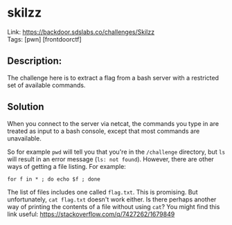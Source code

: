 skilzz
======

Link: https://backdoor.sdslabs.co/challenges/Skilzz \
Tags: [pwn] [frontdoorctf]

Description:
------------

The challenge here is to extract a flag from a bash server with a restricted set of available commands.

Solution
--------

When you connect to the server via netcat, the commands you type in are treated as input to a bash console, except that most commands are unavailable.

So for example `pwd` will tell you that you're in the `/challenge` directory, but `ls` will result in an error message (`ls: not found`). However, there are other ways of getting a file listing. For example:

```
for f in * ; do echo $f ; done
```

The list of files includes one called `flag.txt`. This is promising. But unfortunately, `cat flag.txt` doesn't work either. Is there perhaps another way of printing the contents of a file without using `cat`? You might find this link useful: https://stackoverflow.com/q/7427262/1679849
